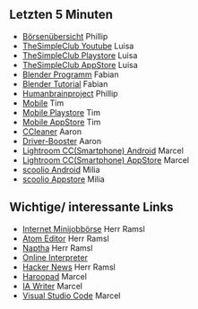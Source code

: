 ## Letzten 5 Minuten 
+ [Börsenübersicht](https://coin360.io/) Phillip
+ [TheSimpleClub Youtube](https://www.youtube.com/user/TheSimpleClub) Luisa
+ [TheSimpleClub Playstore](https://play.google.com/store/apps/details?id=tv.nexx.android.thesimpleclub) Luisa
+ [TheSimpleClub AppStore](https://itunes.apple.com/de/app/thesimpleclub/id1089299986?mt=8) Luisa
+ [Blender Programm](https://www.blender.org/) Fabian
+ [Blender Tutorial](https://www.youtube.com/watch?v=IPCNpi9x0_s&list=PL666B5C87C5BFC3E0) Fabian
+ [Humanbrainproject](https://www.humanbrainproject.eu/en/) Phillip
+ [Mobile](https://www.mobile.de/) Tim
+ [Mobile Playstore](https://play.google.com/store/apps/details?id=de.mobile.android.app) Tim
+ [Mobile AppStore](https://itunes.apple.com/de/app/mobile.de-mobile-autoborse/id378563358) Tim
+ [CCleaner](https://www.ccleaner.com/de-de) Aaron
+ [Driver-Booster](https://www.iobit.com/en/driver-booster.php) Aaron
+ [Lightroom CC(Smartphone) Android](https://play.google.com/store/apps/details?id=com.adobe.lrmobile) Marcel
+ [Lightroom CC(Smartphone) AppStore](https://itunes.apple.com/de/app/adobe-lightroom-cc/id878783582?mt=8) Marcel
+ [scoolio Android](https://play.google.com/store/apps/details?id=de.scoolio.app) Milia
+ [scoolio Appstore](https://itunes.apple.com/us/app/id1092019181?l=de&ls=1&mt=8) Milia
## Wichtige/ interessante Links
+ [Internet Minijobbörse](https://www.fiverr.com/) Herr Ramsl
+ [Atom Editor](https://atom.io/) Herr Ramsl
+ [Naptha](https://projectnaptha.com/) Herr Ramsl
+ [Online Interpreter](http://scratchpad.io)
+ [Hacker News](https://news.ycombinator.com) Herr Ramsl
+ [Haroopad](http://pad.haroopress.com/) Marcel
+ [IA Writer](https://ia.net/de/writer) Marcel
+ [Visual Studio Code](https://code.visualstudio.com/) Marcel
